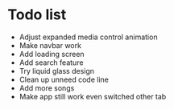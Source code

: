 # Todo list

- Adjust expanded media control animation
- Make navbar work
- Add loading screen
- Add search feature
- Try liquid glass design
- Clean up unneed code line
- Add more songs
- Make app still work even switched other tab
